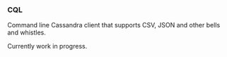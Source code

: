 ### CQL

Command line Cassandra client that supports CSV, JSON and other bells
and whistles.

Currently work in progress.
